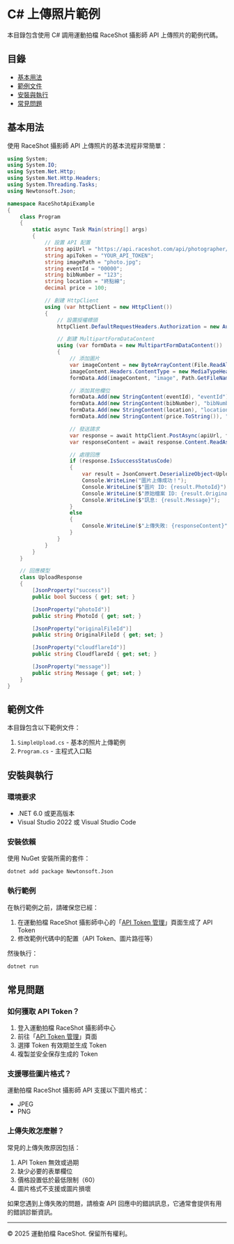 # C# 上傳照片範例

本目錄包含使用 C# 調用運動拍檔 RaceShot 攝影師 API 上傳照片的範例代碼。

## 目錄

- [基本用法](#基本用法)
- [範例文件](#範例文件)
- [安裝與執行](#安裝與執行)
- [常見問題](#常見問題)

## 基本用法

使用 RaceShot 攝影師 API 上傳照片的基本流程非常簡單：

```csharp
using System;
using System.IO;
using System.Net.Http;
using System.Net.Http.Headers;
using System.Threading.Tasks;
using Newtonsoft.Json;

namespace RaceShotApiExample
{
    class Program
    {
        static async Task Main(string[] args)
        {
            // 設置 API 配置
            string apiUrl = "https://api.raceshot.com/api/photographer/upload";
            string apiToken = "YOUR_API_TOKEN";
            string imagePath = "photo.jpg";
            string eventId = "00000";
            string bibNumber = "123";
            string location = "終點線";
            decimal price = 100;

            // 創建 HttpClient
            using (var httpClient = new HttpClient())
            {
                // 設置授權標頭
                httpClient.DefaultRequestHeaders.Authorization = new AuthenticationHeaderValue("Bearer", apiToken);

                // 創建 MultipartFormDataContent
                using (var formData = new MultipartFormDataContent())
                {
                    // 添加圖片
                    var imageContent = new ByteArrayContent(File.ReadAllBytes(imagePath));
                    imageContent.Headers.ContentType = new MediaTypeHeaderValue("image/jpeg");
                    formData.Add(imageContent, "image", Path.GetFileName(imagePath));

                    // 添加其他欄位
                    formData.Add(new StringContent(eventId), "eventId");
                    formData.Add(new StringContent(bibNumber), "bibNumber");
                    formData.Add(new StringContent(location), "location");
                    formData.Add(new StringContent(price.ToString()), "price");

                    // 發送請求
                    var response = await httpClient.PostAsync(apiUrl, formData);
                    var responseContent = await response.Content.ReadAsStringAsync();

                    // 處理回應
                    if (response.IsSuccessStatusCode)
                    {
                        var result = JsonConvert.DeserializeObject<UploadResponse>(responseContent);
                        Console.WriteLine("圖片上傳成功！");
                        Console.WriteLine($"圖片 ID: {result.PhotoId}");
                        Console.WriteLine($"原始檔案 ID: {result.OriginalFileId}");
                        Console.WriteLine($"訊息: {result.Message}");
                    }
                    else
                    {
                        Console.WriteLine($"上傳失敗: {responseContent}");
                    }
                }
            }
        }
    }

    // 回應模型
    class UploadResponse
    {
        [JsonProperty("success")]
        public bool Success { get; set; }

        [JsonProperty("photoId")]
        public string PhotoId { get; set; }

        [JsonProperty("originalFileId")]
        public string OriginalFileId { get; set; }

        [JsonProperty("cloudflareId")]
        public string CloudflareId { get; set; }

        [JsonProperty("message")]
        public string Message { get; set; }
    }
}
```

## 範例文件

本目錄包含以下範例文件：

1. `SimpleUpload.cs` - 基本的照片上傳範例
2. `Program.cs` - 主程式入口點

## 安裝與執行

### 環境要求

- .NET 6.0 或更高版本
- Visual Studio 2022 或 Visual Studio Code

### 安裝依賴

使用 NuGet 安裝所需的套件：

```bash
dotnet add package Newtonsoft.Json
```

### 執行範例

在執行範例之前，請確保您已經：

1. 在運動拍檔 RaceShot 攝影師中心的「[API Token 管理](https://raceshot.com/photographer/api-token)」頁面生成了 API Token
2. 修改範例代碼中的配置（API Token、圖片路徑等）

然後執行：

```bash
dotnet run
```

## 常見問題

### 如何獲取 API Token？

1. 登入運動拍檔 RaceShot 攝影師中心
2. 前往「[API Token 管理](https://raceshot.com/photographer/api-token)」頁面
3. 選擇 Token 有效期並生成 Token
4. 複製並安全保存生成的 Token

### 支援哪些圖片格式？

運動拍檔 RaceShot 攝影師 API 支援以下圖片格式：
- JPEG
- PNG

### 上傳失敗怎麼辦？

常見的上傳失敗原因包括：

1. API Token 無效或過期
2. 缺少必要的表單欄位
3. 價格設置低於最低限制（60）
4. 圖片格式不支援或圖片損壞

如果您遇到上傳失敗的問題，請檢查 API 回應中的錯誤訊息，它通常會提供有用的錯誤診斷資訊。

---

© 2025 運動拍檔 RaceShot. 保留所有權利。
